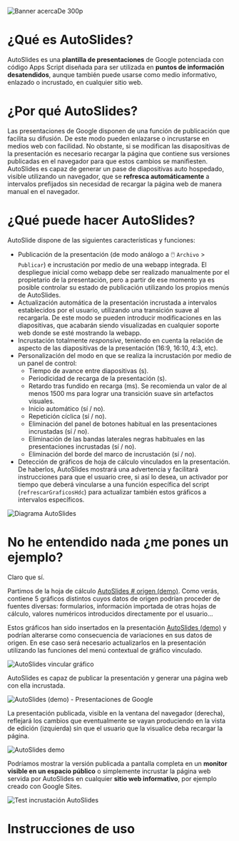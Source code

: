 ![Banner acercaDe 300p](https://user-images.githubusercontent.com/12829262/74842491-cb22aa80-532a-11ea-8116-150ef294bd59.png)
# ¿Qué es AutoSlides?
AutoSlides es una **plantilla de presentaciones** de Google potenciada con código Apps Script diseñada para ser utilizada en **puntos de información desatendidos**, aunque también puede usarse como medio informativo, enlazado o incrustado, en cualquier sitio web. 

# ¿Por qué AutoSlides?
Las presentaciones de Google disponen de una función de publicación que facilita su difusión. De este modo pueden enlazarse o incrustarse en medios web con facilidad. No obstante, si se modifican las disapositivas de la presentación es necesario recargar la página que contiene sus versiones publicadas en el navegador para que estos cambios se manifiesten. AutoSlides es capaz de generar un pase de diapositivas auto hospedado, visible utilizando un navegador, que se **refresca automáticamente** a intervalos prefijados sin necesidad de recargar la página web de manera manual en el navegador.

# ¿Qué puede hacer AutoSlides?
AutoSlide dispone de las siguientes características y funciones:
+ Publicación de la presentación (de modo análogo a :computer_mouse: `Archivo` > `Publicar`) e incrustación por medio de una webapp integrada. El despliegue inicial como webapp debe ser realizado manualmente por el propietario de la presentación, pero a partir de ese momento ya es posible controlar su estado de publicación utilizando los propios menús de AutoSlides.
+ Actualización automática de la presentación incrustada a intervalos establecidos por el usuario, utilizando una transición suave al recargarla. De este modo se pueden introducir modificaciones en las diapositivas, que acabarán siendo visualizadas en cualquier soporte web donde se esté mostrando la webapp.
+ Incrustación totalmente *responsive*, teniendo en cuenta la relación de aspecto de las diapositivas de la presentación (16:9, 16:10, 4:3, etc).
+ Personalización del modo en que se realiza la incrustación por medio de un panel de control:
  + Tiempo de avance entre diapositivas (s).
  + Periodicidad de recarga de la presentación (s).
  + Retardo tras fundido en recarga (ms). Se recomienda un valor de al menos 1500 ms para lograr una transición suave sin artefactos visuales.
  + Inicio automático (sí / no).
  + Repetición cíclica (sí / no).
  + Eliminación del panel de botones habitual en las presentaciones incrustadas (sí / no).
  + Eliminación de las bandas laterales negras habituales en las presentaciones incrustadas (sí / no).
  + Eliminación del borde del marco de incrustación (sí / no).
+ Detección de gráficos de hoja de cálculo vinculados en la presentación. De haberlos, AutoSlides mostrará una advertencia y facilitará instrucciones para que el usuario cree, si así lo desea, un activador por tiempo que deberá vincularse a una función específica del script (`refrescarGraficosHdc`) para actualizar también estos gráficos a intervalos específicos.

![Diagrama AutoSlides](https://docs.google.com/drawings/d/e/2PACX-1vQmJbOnDrP2xuUAy6ffHRCBlZDgRKOh4ZEO2WFwbTal9Celksl7lL659P2P5AwAgdOStqMcJVpAncK9/pub?w=1059&h=346)

# No he entendido nada ¿me pones un ejemplo?
Claro que sí.

Partimos de la hoja de cálculo [AutoSlides # origen (demo)](https://docs.google.com/spreadsheets/d/1MPYs0DleXOiLRjeKTLcopzh8XkvWp_jT2717SGRe2JU/template/preview). Como verás, contiene 5 gráficos distintos cuyos datos de origen podrían proceder de fuentes diversas: formularios, información importada de otras hojas de cálculo, valores numéricos introducidos directamente por el usuario...

Estos gráficos han sido insertados en la presentación [AutoSlides (demo)](https://docs.google.com/presentation/d/15QCPrNd9VlX2WA23basUCu-LQNzfADavtUh--xeg_pU/template/preview) y podrían alterarse como consecuencia de variaciones en sus datos de origen. En ese caso será necesario actualizarlos en la presentación utilizando las funciones del menú contextual de gráfico vinculado.

![AutoSlides vincular gráfico](https://user-images.githubusercontent.com/12829262/74864106-48601680-534f-11ea-8aa5-17bfecbb84cf.gif)

AutoSlides es capaz de publicar la presentación y generar una página web con ella incrustada.

![AutoSlides (demo) - Presentaciones de Google](https://user-images.githubusercontent.com/12829262/74864895-8f024080-5350-11ea-8a90-a9800b2bc2d5.gif)

La presentación publicada, visible en la ventana del navegador (derecha), reflejará los cambios que eventualmente se vayan produciendo en la vista de edición (izquierda) sin que el usuario que la visualice deba recargar la página.

![AutoSlides demo](https://user-images.githubusercontent.com/12829262/74866819-c6beb780-5353-11ea-9591-918299d3ccb0.gif)

Podríamos mostrar la versión publicada a pantalla completa en un **monitor visible en un espacio público** o simplemente incrustar la página web servida por AutoSlides en cualquier **sitio web informativo**, por ejemplo creado con Google Sites.

![Test incrustación AutoSlides](https://user-images.githubusercontent.com/12829262/74867638-50bb5000-5355-11ea-96c4-7e2a8ea60426.gif)


# Instrucciones de uso

